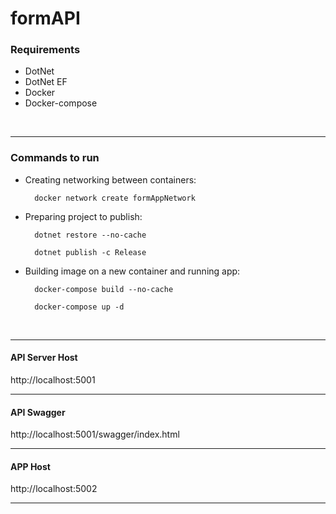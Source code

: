 # formAPI

### Requirements

* DotNet
* DotNet EF
* Docker
* Docker-compose

<br>

---

### Commands to run

* Creating networking between containers:

        docker network create formAppNetwork

* Preparing project to publish:

        dotnet restore --no-cache

        dotnet publish -c Release

* Building image on a new container and running app:
        
        docker-compose build --no-cache

        docker-compose up -d

<br>

---

#### API Server Host

http://localhost:5001

---

#### API Swagger

http://localhost:5001/swagger/index.html

---

#### APP Host

http://localhost:5002

---